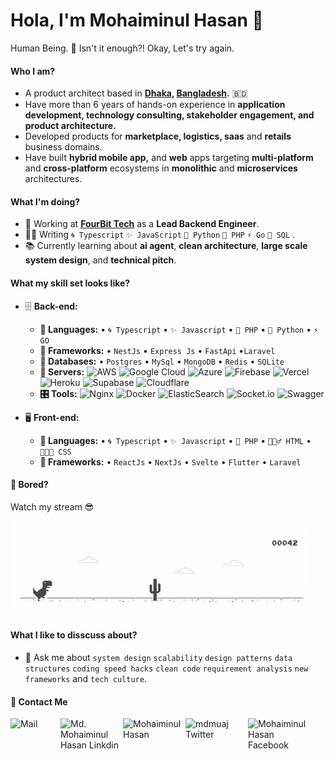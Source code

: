 
# Hola, I'm Mohaiminul Hasan 👋
Human Being. 🙂 
Isn't it enough?! Okay, Let's try again. 


#### Who I am?
- A product architect based in **[Dhaka](https://en.wikipedia.org/wiki/Dhaka), [Bangladesh](https://en.wikipedia.org/wiki/Bangladesh).** 🇧🇩
- Have more than 6 years of hands-on experience in **application development, technology consulting, stakeholder engagement, and product architecture.**
- Developed products for **marketplace, logistics, saas** and **retails** business domains.
- Have built **hybrid mobile app,** and **web** apps targeting **multi-platform** and **cross-platform** ecosystems in **monolithic** and **microservices** architectures.


#### What I'm doing?
- 🏢 Working at **[FourBit Tech](https://fourbit.io/)** as a **Lead Backend Engineer**.
- 👨‍💻 Writing `🌀 Typescript` `✨ JavaScript`  `🐸 Python` `🧩 PHP` `⚡ Go`  `💾 SQL`  .
- 📚 Currently learning about **ai agent**, **clean architecture**, **large scale system design**, and **technical pitch**.



#### What my skill set looks like?
- 🗄️ **Back-end:**
    - **📜 Languages:** • `🌀 Typescript` • `✨ Javascript` • `🧩 PHP` • `🐸 Python`  • `⚡ GO` 
    - **🔭 Frameworks:** • `NestJs` • `Express Js` • `FastApi` •`Laravel`
    - **💾 Databases:** • `Postgres` • `MySql` • `MongoDB` • `Redis` • `SQLite`  
    - **🔌 Servers:**  ![AWS](https://img.shields.io/badge/AWS-%23FF9900.svg?style=flat&logo=amazon-aws&logoColor=white) ![Google Cloud](https://img.shields.io/badge/Google%20Cloud-%234285F4.svg?style=flat&logo=google-cloud&logoColor=white) ![Azure](https://img.shields.io/badge/azure-%230072C6.svg?style=flat&logo=azure-devops&logoColor=white)  ![Firebase](https://img.shields.io/badge/firebase-%23039BE5.svg?style=flat&logo=firebase) ![Vercel](https://img.shields.io/badge/vercel-%23000000.svg?style=flat&logo=vercel&logoColor=white) ![Heroku](https://img.shields.io/badge/heroku-%23430098.svg?style=flat&logo=heroku&logoColor=white)  ![Supabase](https://img.shields.io/badge/Supabase-3ECF8E?style=flat&logo=supabase&logoColor=white) ![Cloudflare](https://img.shields.io/badge/Cloudflare-F38020?style=flat&logo=Cloudflare&logoColor=white) 
    - **🎛 Tools:** ![Nginx](https://img.shields.io/badge/nginx-%23009639.svg?style=flat&logo=nginx&logoColor=white) ![Docker](https://img.shields.io/badge/docker-%230db7ed.svg?style=flat&logo=docker&logoColor=white) ![ElasticSearch](https://img.shields.io/badge/-ElasticSearch-005571?style=flat&logo=elasticsearch) ![Socket.io](https://img.shields.io/badge/Socket.io-black?style=flat&logo=socket.io&badgeColor=010101) ![Swagger](https://img.shields.io/badge/-Swagger-%23Clojure?style=flat&logo=swagger&logoColor=white)

- 🖥 **Front-end:** 
    - **📜 Languages:** • `🌀 Typescript` • `✨ Javascript` • `🧩 PHP` • `🧚🏻‍♂️ HTML` • `👨🏻‍🎨 CSS`
    - **🔭 Frameworks:** • `ReactJs` • `NextJs` • `Svelte`  • `Flutter` • `Laravel` 

    
<!--     - **🔌 Communication protocols:** • -->
#### :yawning_face: Bored?
 Watch my stream 😎

![Bored](https://raw.githubusercontent.com/mdmuaj13/mdmuaj13/master/files/dino.gif "Bored !")

#### What I like to disscuss about? 
- 💬 Ask me about `system design` `scalability` `design patterns` `data structures` `coding speed hacks` `clean code` `requirement analysis` `new frameworks` and `tech culture`.

<!-- ![Programming Info](https://raw.githubusercontent.com/mdmuaj13/mdmuaj13/master/files/info.png "Programming Info") -->

#### 🙋 Contact Me


<a href="mailto:iammuaj@gmail.com">
    <img align="left" alt="Mail " width="80px" src="https://img.shields.io/badge/Gmail-D14836?style=for-the-badge&logo=gmail&logoColor=white" />
</a>

<a href="https://www.linkedin.com/in/md-mohaiminul-hasan/">
    <img align="left" alt="Md. Mohaiminul Hasan Linkdin" width="100px" src="https://img.shields.io/badge/linkedin-%230077B5.svg?style=for-the-badge&logo=linkedin&logoColor=white" />
</a>  

<a href="https://mohaiminul.info/">
    <img align="left" alt="Mohaiminul Hasan" width="100px" src="https://img.shields.io/badge/Firefox-FF7139?style=for-the-badge&logo=Firefox-Browser&logoColor=white" />
</a>

<a href="https://twitter.com/mdmuaj">
    <img align="left" alt="mdmuaj Twitter" width="100px" src="https://img.shields.io/badge/Twitter-%231DA1F2.svg?style=for-the-badge&logo=Twitter&logoColor=white" />
</a> 

<a href="https://www.facebook.com/mhmuaj">
    <img align="left" alt="Mohaiminul Hasan Facebook" width="100px" src="https://img.shields.io/badge/Facebook-%231877F2.svg?style=for-the-badge&logo=Facebook&logoColor=white)" />
</a> 

</br> 


